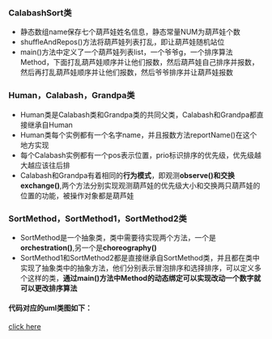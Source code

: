 ### CalabashSort类

* 静态数组name保存七个葫芦娃姓名信息，静态常量NUM为葫芦娃个数
* shuffleAndRepos()方法将葫芦娃列表打乱，即让葫芦娃随机站位
* main()方法中定义了一个葫芦娃列表list，一个爷爷g，一个排序算法Method，下面打乱葫芦娃顺序并让他们报数，然后葫芦娃自己排序并报数，然后再打乱葫芦娃顺序并让他们报数，然后爷爷排序并让葫芦娃报数 



### Human，Calabash，Grandpa类

* Human类是Calabash类和Grandpa类的共同父类，Calabash和Grandpa都直接继承自Human
* Human类每个实例都有一个名字name，并且报数方法reportName()在这个地方实现
* 每个Calabash实例都有一个pos表示位置，prio标识排序的优先级，优先级越大越应该往后排
* Calabash和Grandpa有着相同的**行为模式**，即观测**observe()**和交换**exchange()**,两个方法分别实现观测葫芦娃的优先级大小和交换两只葫芦娃的位置的功能，被操作对象都是葫芦娃



### SortMethod，SortMethod1，SortMethod2类

* SortMethod是一个抽象类，类中需要待实现两个方法，一个是**orchestration()**,另一个是**choreography()**
* SortMethod1和SortMethod2都是直接继承自SortMethod类，并且都在类中实现了抽象类中的抽象方法，他们分别表示冒泡排序和选择排序，可以定义多个这样的类，**通过main()方法中Method的动态绑定可以实现改动一个数字就可以更改排序算法**



#### 代码对应的uml类图如下：

[click here](http://www.plantuml.com/plantuml/png/pPH1RwCm48Nl_0fBUo7QSDZTOrPHebPg3aqEZNggUXXW0bR1WsoJ9aByzm82unOZLJdLXmZcFS_xndBOA0rIbtdc2SXH5H0Xsr6ExoJV_h5VzzrYbUUnPaKPACNk88CGL7eagIkFzQjI6ZIFwjz7BRb8NbvPst0rrG_F-vKtBUV0XRzm-5LQdauPRaNyX0MfrcDCtKDjm-tA7CH8fJgO7iLKEvFV5gt0C_6OoIP2waEZ32orQtI65uqYdiHneLd3kFfSa9p6SDF3jzYMWy_Y2Oao1C4eL2ZFw9ji-0gDboW5aTWM5_o3114NCCC-o3RMjsYMvZ6S1tExRKO8cs28T0_RNguzwfJYods5nkgmi-uoevGaKYAXIA_-LaguFdAb_m-nQvOrhulPxIIZ5Dk2vYJyuSYIvMmdUuW9-nzpsAvvRkAzaRB_gp0tvz-VnjdzsXyQHa5W2cwrR-yMnxawVNnbGR0sMnsIoQoz3OgupBCF)





